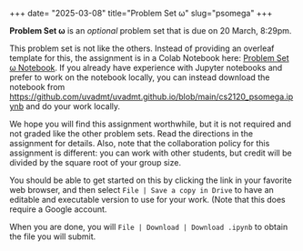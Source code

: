 +++
date= "2025-03-08"
title="Problem Set &omega;"
slug="psomega"
+++

**Problem Set &omega;** is an _optional_ problem set that is due on 20 March, 8:29pm. 

This problem set is not like the others. Instead of providing an overleaf template for this, the assignment is in a Colab Notebook here: [Problem Set &omega; Notebook](https://colab.research.google.com/drive/1NdhFoSX1xFW9iPHgXVFydwRTbQ3O7EA4?usp=sharing). If you already have experience with Jupyter notebooks and prefer to work on the notebook locally, you can instead download the notebook from https://github.com/uvadmt/uvadmt.github.io/blob/main/cs2120_psomega.ipynb and do your work locally.

We hope you will find this assignment worthwhile, but it is not required and not graded like the other problem sets. Read the directions in the assignment for details. Also, note that the collaboration policy for this assignment is different: you can work with other students, but credit will be divided by the square root of your group size.

You should be able to get started on this by clicking the link in your favorite web browser, and then select `File | Save a copy in Drive` to have an editable and executable version to use for your work. (Note that this does require a Google account. 

When you are done, you will `File | Download | Download .ipynb` to obtain the file you will submit.